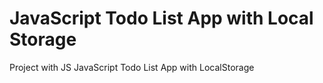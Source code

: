 # JavaScript Todo List App with Local Storage
Project with JS JavaScript Todo List App with LocalStorage 

